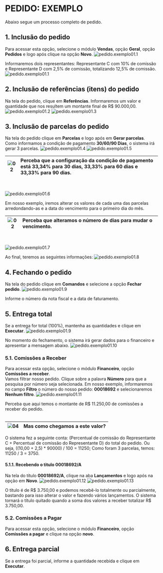 # PEDIDO: EXEMPLO
Abaixo segue um processo completo de pedido.
   
## 1. Inclusão do pedido
Para acessar esta opção, selecione o módulo **Vendas**, opção **Geral**, opção **Pedidos** e logo após clique na opção **Novo**.
![pedido.exemplo01.1](https://raw.githubusercontent.com/netforcews/docs-siscom/master/faq/imagens/pedido.exemplo01.0.png)
   
Informaremos dois representantes: Representante C com 10% de comissão e Representante D com 2,5% de comissão, totalizando 12,5% de comissão.
![pedido.exemplo01.1](https://raw.githubusercontent.com/netforcews/docs-siscom/master/faq/imagens/pedido.exemplo01.1.png)
   
## 2. Inclusão de referências (itens) do pedido
Na tela do pedido, clique em **Referências**.
Informaremos um valor e quantidade que nos resultem um montante final de R$ 90.000,00.   
![pedido.exemplo01.2](https://raw.githubusercontent.com/netforcews/docs-siscom/master/faq/imagens/pedido.exemplo01.2.png)
![pedido.exemplo01.3](https://raw.githubusercontent.com/netforcews/docs-siscom/master/faq/imagens/pedido.exemplo01.3.png)
   
## 3. Inclusão de parcelas do pedido
Na tela do pedido clique em **Parcelas** e logo após em **Gerar parcelas**.
Como informamos a condição de pagamento **30/60/90 Dias**, o sistema irá gerar 3 parcelas.
![pedido.exemplo01.4](https://raw.githubusercontent.com/netforcews/docs-siscom/master/faq/imagens/pedido.exemplo01.4.png)
![pedido.exemplo01.5](https://raw.githubusercontent.com/netforcews/docs-siscom/master/faq/imagens/pedido.exemplo01.5.png)
<br>

![02](https://raw.githubusercontent.com/netforcews/docs-siscom/master/geral/imagens/02.png) | Perceba que a configuração da condição de pagamento está 33,34% para 30 dias, 33,33% para 60 dias e 33,33% para 90 dias.   
:---:|:---
<br>
   
![pedido.exemplo01.6](https://raw.githubusercontent.com/netforcews/docs-siscom/master/faq/imagens/pedido.exemplo01.6.png)
   
Em nosso exemplo, iremos alterar os valores de cada uma das parcelas arredondando-as e a data do vencimento para o primeiro dia do mês. 
<br>

![02](https://raw.githubusercontent.com/netforcews/docs-siscom/master/geral/imagens/02.png) | Perceba que alteramos o número de dias para mudar o vencimento.   
:---:|:---
<br>

![pedido.exemplo01.7](https://raw.githubusercontent.com/netforcews/docs-siscom/master/faq/imagens/pedido.exemplo01.7.png)
   
Ao final, teremos as seguintes informações:
![pedido.exemplo01.8](https://raw.githubusercontent.com/netforcews/docs-siscom/master/faq/imagens/pedido.exemplo01.8.png)
   
## 4. Fechando o pedido
Na tela do pedido clique em **Comandos** e selecione a opção **Fechar pedido**.
![pedido.exemplo01.9](https://raw.githubusercontent.com/netforcews/docs-siscom/master/faq/imagens/pedido.exemplo01.9.png)
   
Informe o número da nota fiscal e a data de faturamento.
   
## 5. Entrega total
Se a entrega for total (100%), mantenha as quantidades e clique em **Executar**.
![pedido.exemplo01.9](https://raw.githubusercontent.com/netforcews/docs-siscom/master/faq/imagens/pedido.exemplo01.9.png)
   
No momento do fechamento, o sistema irá gerar dados para o financeiro e apresentar a mensagem abaixo.
![pedido.exemplo01.10](https://raw.githubusercontent.com/netforcews/docs-siscom/master/faq/imagens/pedido.exemplo01.10.png)
    
### 5.1. Comissões a Receber
Para acessar esta opção, selecione o módulo **Financeiro**, opção **Comissões a receber**.    
Vamos filtrar nosso pedido. Clique sobre a palavra **Número** para que a pesquisa por número seja selecionada. Em nosso exemplo, informaremos no campo **Filtro** o número do nosso pedido: **00018692** e selecionaremos **Nenhum filtro**.
![pedido.exemplo01.11](https://raw.githubusercontent.com/netforcews/docs-siscom/master/faq/imagens/pedido.exemplo01.11.png)
    
Perceba que aqui temos o montante de R$ 11.250,00 de comissões a receber do pedido.   
<br>

![04](https://raw.githubusercontent.com/netforcews/docs-siscom/master/geral/imagens/04.png) | **Mas como chegamos a este valor?**   
:---:|:---
O sistema fez a seguinte conta: (Percentual de comissão do Representante C + Percentual de comissão do Representante D) do total do pedido. Ou seja, ((10,00 + 2,5) * 90000) / 100 = 11250; Como foram 3 parcelas, temos: 11250 / 3 = 3750.
    
#### 5.1.1. Recebendo o titulo 00018692/A
Na tela do título **00018692/A**, clique na aba **Lançamentos** e logo após na opção em **Novo**.
![pedido.exemplo01.12](https://raw.githubusercontent.com/netforcews/docs-siscom/master/faq/imagens/pedido.exemplo01.12.png)
![pedido.exemplo01.13](https://raw.githubusercontent.com/netforcews/docs-siscom/master/faq/imagens/pedido.exemplo01.13.png)
    
O título é de R$ 3.750,00 e podemos recebê-lo totalmente ou parcialmente, bastando para isso alterar o valor e fazendo vários lançamentos. O sistema tornará o título quitado quando a soma dos valores a receber totalizar R$ 3.750,00.
    
### 5.2. Comissões a Pagar
Para acessar esta opção, selecione o módulo **Financeiro**, opção **Comissões a pagar** e clique na opção **novo**.
   
   
## 6. Entrega parcial
Se a entrega foi parcial, informe a quantidade recebida e clique em **Executar**.
   
   
